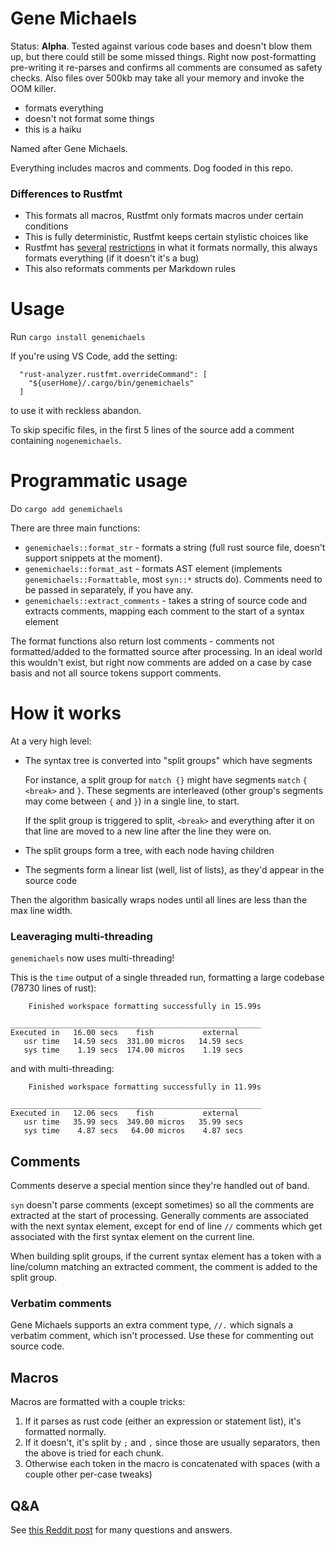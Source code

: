 # Gene Michaels

Status: **Alpha**. Tested against various code bases and doesn't blow them up, but there could still be some missed things. Right now post-formatting pre-writing it re-parses and confirms all comments are consumed as safety checks. Also files over 500kb may take all your memory and invoke the OOM killer.

- formats everything
- doesn't not format some things
- this is a haiku

Named after Gene Michaels.

Everything includes macros and comments. Dog fooded in this repo.

### Differences to Rustfmt

* This formats all macros, Rustfmt only formats macros under certain conditions
* This is fully deterministic, Rustfmt keeps certain stylistic choices like
* Rustfmt has [several](https://github.com/rust-lang/rustfmt/issues/3863) [restrictions](https://github.com/rust-lang/rustfmt/issues/2896) in what it formats normally, this always formats everything (if it doesn't it's a bug)
* This also reformats comments per Markdown rules

# Usage

Run `cargo install genemichaels`

If you're using VS Code, add the setting:

```
  "rust-analyzer.rustfmt.overrideCommand": [
    "${userHome}/.cargo/bin/genemichaels"
  ]
```

to use it with reckless abandon.

To skip specific files, in the first 5 lines of the source add a comment containing ``nogenemichaels``.

# Programmatic usage

Do `cargo add genemichaels`

There are three main functions:

- `genemichaels::format_str` - formats a string (full rust source file, doesn't support snippets at the moment).
- `genemichaels::format_ast` - formats AST element (implements `genemichaels::Formattable`, most `syn::*` structs do). Comments need to be passed in separately, if you have any.
- `genemichaels::extract_comments` - takes a string of source code and extracts comments, mapping each comment to the start of a syntax element

The format functions also return lost comments - comments not formatted/added to the formatted source after processing. In an ideal world this wouldn't exist, but right now comments are added on a case by case basis and not all source tokens support comments.

# How it works

At a very high level:

- The syntax tree is converted into "split groups" which have segments

  For instance, a split group for `match {}` might have segments `match` `{` `<break>` and `}`. These segments are interleaved (other group's segments may come between `{` and `}`) in a single line, to start.

  If the split group is triggered to split, `<break>` and everything after it on that line are moved to a new line after the line they were on.

- The split groups form a tree, with each node having children
- The segments form a linear list (well, list of lists), as they'd appear in the source code

Then the algorithm basically wraps nodes until all lines are less than the max line width.

### Leaveraging multi-threading

`genemichaels` now uses multi-threading!

This is the `time` output of a single threaded run, formatting a large codebase (78730 lines of rust):
```
    Finished workspace formatting successfully in 15.99s

________________________________________________________
Executed in   16.00 secs    fish           external
   usr time   14.59 secs  331.00 micros   14.59 secs
   sys time    1.19 secs  174.00 micros    1.19 secs
```
and with multi-threading:
```
    Finished workspace formatting successfully in 11.99s

________________________________________________________
Executed in   12.06 secs    fish           external
   usr time   35.99 secs  349.00 micros   35.99 secs
   sys time    4.87 secs   64.00 micros    4.87 secs
```


## Comments

Comments deserve a special mention since they're handled out of band.

`syn` doesn't parse comments (except sometimes) so all the comments are extracted at the start of processing. Generally comments are associated with the next syntax element, except for end of line `//` comments which get associated with the first syntax element on the current line.

When building split groups, if the current syntax element has a token with a line/column matching an extracted comment, the comment is added to the split group.

### Verbatim comments

Gene Michaels supports an extra comment type, `//.` which signals a verbatim comment, which isn't processed. Use these for commenting out source code.

## Macros

Macros are formatted with a couple tricks:

1. If it parses as rust code (either an expression or statement list), it's formatted normally.
2. If it doesn't, it's split by `;` and `,` since those are usually separators, then the above is tried for each chunk.
3. Otherwise each token in the macro is concatenated with spaces (with a couple other per-case tweaks)

## Q&A

See [this Reddit post](https://www.reddit.com/r/rust/comments/zo54gj/gene_michaels_alternative_rust_code_formatter/) for many questions and answers.
